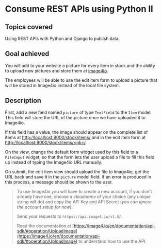 # Consume REST APIs using Python II

## Topics covered

Using REST APIs with Python and Django to publish data.

## Goal achieved

You will add to your website a picture for every item in stock and the ability to upload new pictures and store them at [image4io](https://image4.io/).

The employees will be able to use the edit item form to upload a picture that will be stored in Image4io instead of the local file system.

## Description

First, add a new field named `picture` of type `TextField` to the `Item` model. This field will store the URL of the picture once we have uploaded it to Image4io.

If this field has a value, the image should appear on the complete list of items at [http://localhost:8000/stock/items/](http://localhost:8000/stock/items/) and in the edit item form at [http://localhost:8000/stock/items/\<pk>/](http://localhost:8000/stock/items/pk/).

On the view, change the default form widget used by this field to a `FileInput` widget, so that the form lets the user upload a file to fill this field up instead of typing the Image4io URL manually.

On submit, the edit item view should upload the file to Image4io, get the URL back and save it in the `picture` model field. If an error is produced in this process, a message should be shown to the user.

> To use Image4io you will have to create a new account, if you don't already have one, choose a *cloudname* of your choice (any unique string will do) and copy the API Key and API Secret (*you can ignore the account setup for now*).
>
> Send your requests to `https://api.image4.io/v1.0/`.
>
> Read the documentation at [https://image4.io/en/documentation/api-sdk/#operation/UploadImage](https://image4.io/en/documentation/api-sdk/#operation/UploadImage) to understand how to use the API.
